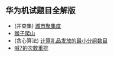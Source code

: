 ## 华为机试题目全解版

- (并查集) [城市聚集度](CityGroup.md)
- [猴子爬山](java/ClimbMountain.md)
- (贪心算法) [计算礼品发放的最小分组数目](java/GiftGourp.md)
- [喊7的次数重排](java/ShoutSeven.md)